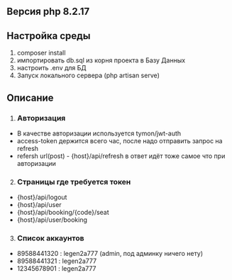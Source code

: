 ## Версия php 8.2.17
## Настройка среды
1. composer install
2. импортировать db.sql из корня проекта в Базу Данных
3. настроить .env для БД
4. Запуск локального сервера (php artisan serve)

## Описание
1. ### Авторизация
- В качестве авторизации используется tymon/jwt-auth
- access-token держится всего час, после надо отправить запрос на refresh
- refersh url(post) - {host}/api/refresh в ответ идёт тоже самое что при авторизации
2. ### Страницы где требуется токен
- {host}/api/logout
- {host}/api/user
- {host}/api/booking/{code}/seat
- {host}/api/user/booking
3. ### Список аккаунтов
- 89588441320 : legen2a777 (admin, под админку ничего нету)
- 89588441321 : legen2a777
- 12345678901 : legen2a777
